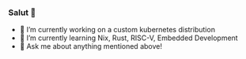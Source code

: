 ### Salut 👋

- 🔭 I’m currently working on a custom kubernetes distribution
- 🌱 I’m currently learning Nix, Rust, RISC-V, Embedded Development
- 💬 Ask me about anything mentioned above!
